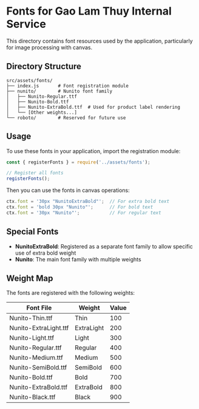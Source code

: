 # Fonts for Gao Lam Thuy Internal Service

This directory contains font resources used by the application, particularly for image processing with canvas.

## Directory Structure

```
src/assets/fonts/
├── index.js       # Font registration module
├── nunito/        # Nunito font family
│   ├── Nunito-Regular.ttf
│   ├── Nunito-Bold.ttf
│   ├── Nunito-ExtraBold.ttf  # Used for product label rendering
│   └── [Other weights...]
└── roboto/        # Reserved for future use
```

## Usage

To use these fonts in your application, import the registration module:

```javascript
const { registerFonts } = require('../assets/fonts');

// Register all fonts
registerFonts();
```

Then you can use the fonts in canvas operations:

```javascript
ctx.font = '30px "NunitoExtraBold"';  // For extra bold text
ctx.font = 'bold 30px "Nunito"';      // For bold text
ctx.font = '30px "Nunito"';           // For regular text
```

## Special Fonts

- **NunitoExtraBold**: Registered as a separate font family to allow specific use of extra bold weight
- **Nunito**: The main font family with multiple weights

## Weight Map

The fonts are registered with the following weights:

| Font File             | Weight | Value |
|-----------------------|--------|-------|
| Nunito-Thin.ttf       | Thin   | 100   |
| Nunito-ExtraLight.ttf | ExtraLight | 200 |
| Nunito-Light.ttf      | Light  | 300   |
| Nunito-Regular.ttf    | Regular| 400   |
| Nunito-Medium.ttf     | Medium | 500   |
| Nunito-SemiBold.ttf   | SemiBold | 600 |
| Nunito-Bold.ttf       | Bold   | 700   |
| Nunito-ExtraBold.ttf  | ExtraBold | 800 |
| Nunito-Black.ttf      | Black  | 900   | 